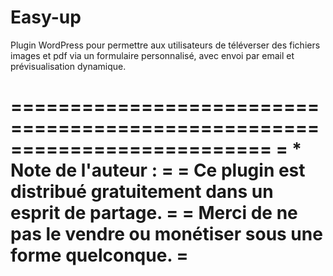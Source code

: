 # Easy-up
Plugin WordPress pour permettre aux utilisateurs de téléverser des fichiers images et pdf via un formulaire personnalisé, avec envoi par email et prévisualisation dynamique.


==========================================================================
= * Note de l'auteur :                                                   =
=   Ce plugin est distribué gratuitement dans un esprit de partage.      =
=   Merci de ne pas le vendre ou monétiser sous une forme quelconque.    =
==========================================================================
